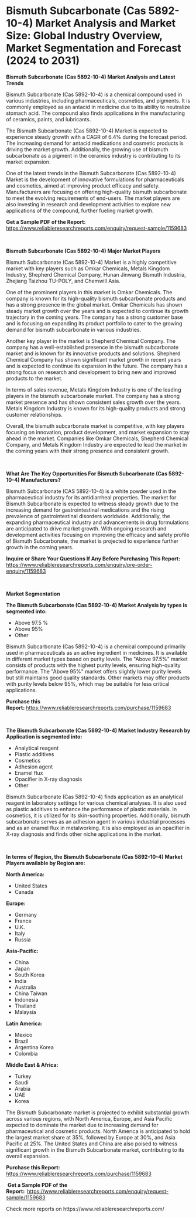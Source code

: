 <p><h1>Bismuth Subcarbonate (Cas 5892-10-4) Market Analysis and Market Size: Global Industry Overview, Market Segmentation and Forecast (2024 to 2031)</h1></p><p><strong>Bismuth Subcarbonate (Cas 5892-10-4) Market Analysis and Latest Trends</strong></p>
<p><p>Bismuth Subcarbonate (Cas 5892-10-4) is a chemical compound used in various industries, including pharmaceuticals, cosmetics, and pigments. It is commonly employed as an antacid in medicine due to its ability to neutralize stomach acid. The compound also finds applications in the manufacturing of ceramics, paints, and lubricants.</p><p>The Bismuth Subcarbonate (Cas 5892-10-4) Market is expected to experience steady growth with a CAGR of 6.4% during the forecast period. The increasing demand for antacid medications and cosmetic products is driving the market growth. Additionally, the growing use of bismuth subcarbonate as a pigment in the ceramics industry is contributing to its market expansion.</p><p>One of the latest trends in the Bismuth Subcarbonate (Cas 5892-10-4) Market is the development of innovative formulations for pharmaceuticals and cosmetics, aimed at improving product efficacy and safety. Manufacturers are focusing on offering high-quality bismuth subcarbonate to meet the evolving requirements of end-users. The market players are also investing in research and development activities to explore new applications of the compound, further fueling market growth.</p></p>
<p><strong>Get a Sample PDF of the Report:&nbsp;</strong> <a href="https://www.reliableresearchreports.com/enquiry/request-sample/1159683">https://www.reliableresearchreports.com/enquiry/request-sample/1159683</a></p>
<p>&nbsp;</p>
<p><strong>Bismuth Subcarbonate (Cas 5892-10-4) Major Market Players</strong></p>
<p><p>Bismuth Subcarbonate (Cas 5892-10-4) Market is a highly competitive market with key players such as Omkar Chemicals, Metals Kingdom Industry, Shepherd Chemical Company, Hunan Jinwang Bismuth Industria, Zhejiang Taizhou TU-POLY, and Chemwill Asia. </p><p>One of the prominent players in this market is Omkar Chemicals. The company is known for its high-quality bismuth subcarbonate products and has a strong presence in the global market. Omkar Chemicals has shown steady market growth over the years and is expected to continue its growth trajectory in the coming years. The company has a strong customer base and is focusing on expanding its product portfolio to cater to the growing demand for bismuth subcarbonate in various industries.</p><p>Another key player in the market is Shepherd Chemical Company. The company has a well-established presence in the bismuth subcarbonate market and is known for its innovative products and solutions. Shepherd Chemical Company has shown significant market growth in recent years and is expected to continue its expansion in the future. The company has a strong focus on research and development to bring new and improved products to the market.</p><p>In terms of sales revenue, Metals Kingdom Industry is one of the leading players in the bismuth subcarbonate market. The company has a strong market presence and has shown consistent sales growth over the years. Metals Kingdom Industry is known for its high-quality products and strong customer relationships.</p><p>Overall, the bismuth subcarbonate market is competitive, with key players focusing on innovation, product development, and market expansion to stay ahead in the market. Companies like Omkar Chemicals, Shepherd Chemical Company, and Metals Kingdom Industry are expected to lead the market in the coming years with their strong presence and consistent growth.</p></p>
<p>&nbsp;</p>
<p><strong>What Are The Key Opportunities For Bismuth Subcarbonate (Cas 5892-10-4) Manufacturers?</strong></p>
<p><p>Bismuth Subcarbonate (CAS 5892-10-4) is a white powder used in the pharmaceutical industry for its antidiarrheal properties. The market for Bismuth Subcarbonate is expected to witness steady growth due to the increasing demand for gastrointestinal medications and the rising prevalence of gastrointestinal disorders worldwide. Additionally, the expanding pharmaceutical industry and advancements in drug formulations are anticipated to drive market growth. With ongoing research and development activities focusing on improving the efficacy and safety profile of Bismuth Subcarbonate, the market is projected to experience further growth in the coming years.</p></p>
<p><strong>Inquire or Share Your Questions If Any Before Purchasing This Report:</strong> <a href="https://www.reliableresearchreports.com/enquiry/pre-order-enquiry/1159683">https://www.reliableresearchreports.com/enquiry/pre-order-enquiry/1159683</a></p>
<p>&nbsp;</p>
<p><strong>Market Segmentation</strong></p>
<p><strong>The Bismuth Subcarbonate (Cas 5892-10-4) Market Analysis by types is segmented into:</strong></p>
<p><ul><li>Above 97.5 %</li><li>Above 95%</li><li>Other</li></ul></p>
<p><p>Bismuth Subcarbonate (Cas 5892-10-4) is a chemical compound primarily used in pharmaceuticals as an active ingredient in medicines. It is available in different market types based on purity levels. The "Above 97.5%" market consists of products with the highest purity levels, ensuring high-quality performance. The "Above 95%" market offers slightly lower purity levels but still maintains good quality standards. Other markets may offer products with purity levels below 95%, which may be suitable for less critical applications.</p></p>
<p><strong>Purchase this Report:&nbsp;</strong><a href="https://www.reliableresearchreports.com/purchase/1159683">https://www.reliableresearchreports.com/purchase/1159683</a></p>
<p>&nbsp;</p>
<p><strong>The Bismuth Subcarbonate (Cas 5892-10-4) Market Industry Research by Application is segmented into:</strong></p>
<p><ul><li>Analytical reagent</li><li>Plastic additives</li><li>Cosmetics</li><li>Adhesion agent</li><li>Enamel flux</li><li>Opacifier in X-ray diagnosis</li><li>Other</li></ul></p>
<p><p>Bismuth Subcarbonate (Cas 5892-10-4) finds application as an analytical reagent in laboratory settings for various chemical analyses. It is also used as plastic additives to enhance the performance of plastic materials. In cosmetics, it is utilized for its skin-soothing properties. Additionally, bismuth subcarbonate serves as an adhesion agent in various industrial processes and as an enamel flux in metalworking. It is also employed as an opacifier in X-ray diagnosis and finds other niche applications in the market.</p></p>
<p>&nbsp;</p>
<p><strong>In terms of Region, the Bismuth Subcarbonate (Cas 5892-10-4) Market Players available by Region are:</strong></p>
<p>
    <p> <strong> North America: </strong>
        <ul>
            <li>United States</li>
            <li>Canada</li>
        </ul>
        </p> 
    <p> <strong> Europe: </strong>
        <ul>
            <li>Germany</li>
            <li>France</li>
            <li>U.K.</li>
            <li>Italy</li>
            <li>Russia</li>
        </ul>
        </p> 
    <p> <strong> Asia-Pacific: </strong>
        <ul>
            <li>China</li>
            <li>Japan</li>
            <li>South Korea</li>
            <li>India</li>
            <li>Australia</li>
            <li>China Taiwan</li>
            <li>Indonesia</li>
            <li>Thailand</li>
            <li>Malaysia</li>
        </ul>
        </p> 
    <p> <strong> Latin America: </strong>
        <ul>
            <li>Mexico</li>
            <li>Brazil</li>
            <li>Argentina Korea</li>
            <li>Colombia</li>
        </ul>
        </p> 
    <p> <strong> Middle East & Africa: </strong>
        <ul>
            <li>Turkey</li>
            <li>Saudi</li>
            <li>Arabia</li>
            <li>UAE</li>
            <li>Korea</li>
        </ul>
    </p>
    </p>
<p><p>The Bismuth Subcarbonate market is projected to exhibit substantial growth across various regions, with North America, Europe, and Asia Pacific expected to dominate the market due to increasing demand for pharmaceutical and cosmetic products. North America is anticipated to hold the largest market share at 35%, followed by Europe at 30%, and Asia Pacific at 25%. The United States and China are also poised to witness significant growth in the Bismuth Subcarbonate market, contributing to its overall expansion.</p></p>
<p><strong>Purchase this Report: </strong><a href="https://www.reliableresearchreports.com/purchase/1159683">https://www.reliableresearchreports.com/purchase/1159683</a></p>
<p>&nbsp;<strong>Get a Sample PDF of the Report:&nbsp;&nbsp;</strong><a href="https://www.reliableresearchreports.com/enquiry/request-sample/1159683">https://www.reliableresearchreports.com/enquiry/request-sample/1159683</a></p>
<p><strong></strong></p>
<p>Check more reports on https://www.reliableresearchreports.com/</p>